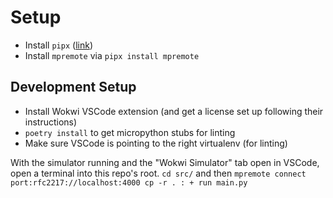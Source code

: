 # Setup

- Install `pipx` ([link](https://pipx.pypa.io/stable/installation/))
- Install `mpremote` via `pipx install mpremote`

## Development Setup

- Install Wokwi VSCode extension (and get a license set up following their instructions)
- `poetry install` to get micropython stubs for linting
- Make sure VSCode is pointing to the right virtualenv (for linting)

With the simulator running and the "Wokwi Simulator" tab open in VSCode, open a terminal into this repo's root. `cd src/` and then `mpremote connect port:rfc2217://localhost:4000 cp -r . : + run main.py`
